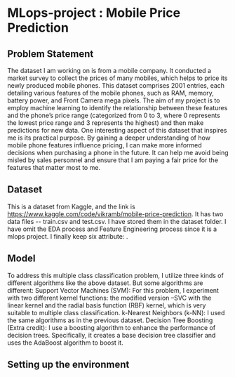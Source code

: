 # MLops-project : Mobile Price Prediction
##  Problem Statement
The dataset I am working on is from a mobile company. It conducted a market survey to collect the prices of many mobiles, which helps to price its newly produced mobile phones. This dataset comprises 2001 entries, each detailing various features of the mobile phones, such as RAM, memory, battery power, and Front Camera mega pixels. The aim of my project is to employ machine learning to identify the relationship between these features and the phone’s price range (categorized from 0 to 3, where 0 represents the lowest price range and 3 represents the highest) and then make predictions
for new data.
One interesting aspect of this dataset that inspires me is its practical purpose. By gaining a deeper understanding of how mobile phone features influence pricing, I can make more informed decisions when purchasing a phone in the future. It can help me avoid being misled by sales personnel and ensure that I am paying a fair price for the features that matter most to me.

## Dataset
This is a dataset from Kaggle, and the link is https://www.kaggle.com/code/vikramb/mobile-price-prediction. It has two data files -- train.csv and test.csv. I have stored them in the dataset folder. I have omit the EDA process and Feature Engineering process since it is a mlops project. I finally keep six attribute:  . 

## Model
To address this multiple class classification problem, I utilize three kinds of different algorithms like the above dataset. But some algorithms are different:
Support Vector Machines (SVM): For this problem, I experiment with two different kernel functions: the modified version –SVC with the linear kernel and the radial basis function (RBF) kernel, which is very suitable to multiple class classification.
k-Nearest Neighbors (k-NN): I used the same algorithms as in the previous dataset.
Decision Tree Boosting (Extra credit): I use a boosting algorithm to enhance the performance of decision trees. Specifically, it creates a base decision tree classifier and uses the AdaBoost algorithm to boost it.

## Setting up the environment

